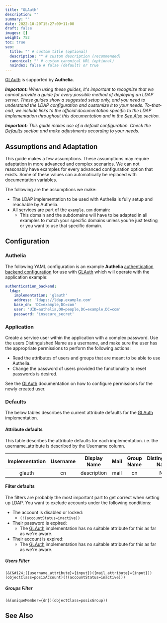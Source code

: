 ```yaml
---
title: "GLAuth"
description: ""
summary: ""
date: 2022-10-20T15:27:09+11:00
draft: false
images: []
weight: 752
toc: true
seo:
  title: "" # custom title (optional)
  description: "" # custom description (recommended)
  canonical: "" # custom canonical URL (optional)
  noindex: false # false (default) or true
---
```


[GLAuth] is supported by __Authelia__.

*__Important:__ When using these guides, it's important to recognize that we cannot provide a guide for every possible
method of deploying an LDAP server. These guides show a suggested setup only, and you need to understand the LDAP
configuration and customize it to your needs. To-that-end, we include links to the official documentation specific to
the LDAP implementation throughout this documentation and in the [See Also](#see-also) section.*

*__Important:__ This guide makes use of a default configuration. Check the [Defaults](#defaults) section
and make adjustments according to your needs.*

## Assumptions and Adaptation

This guide makes a few assumptions. These assumptions may require adaptation in more advanced and complex scenarios. We
can not reasonably have examples for every advanced configuration option that exists. Some of these values can
automatically be replaced with documentation variables.

The following are the assumptions we make:

- The LDAP implementation to be used with Authelia is fully setup and reachable by Authelia.
- All services are part of the `example.com` domain:
  - This domain and the subdomains will have to be adapted in all examples to match your specific domains unless you're
    just testing or you want to use that specific domain.

## Configuration

### Authelia

The following YAML configuration is an example __Authelia__ [authentication backend configuration] for use with
[GLAuth] which will operate with the application example:

```yaml {title="configuration.yml"}
authentication_backend:
  ldap:
    implementation: 'glauth'
    address: 'ldaps://ldap.example.com'
    base_dn: 'DC=example,DC=com'
    user: 'UID=authelia,OU=people,DC=example,DC=com'
    password: 'insecure_secret'
```

### Application

Create a service user within the application with a complex password. Use the users Distinguished Name as a username,
and make sure the user has the appropriate permissions to perform the following actions:

- Read the attributes of users and groups that are meant to be able to use Authelia.
- Change the password of users provided the functionality to reset passwords is desired.

See the [GLAuth] documentation on how to configure permissions for the newly created user.

### Defaults

The below tables describes the current attribute defaults for the [GLAuth] implementation.

#### Attribute defaults

This table describes the attribute defaults for each implementation. i.e. the username_attribute is described by the
Username column.

| Implementation  |    Username    | Display Name | Mail | Group Name | Distinguished Name | Member Of |
|:---------------:|:--------------:|:------------:|:----:|:----------:|:------------------:|:---------:|
|     glauth      |       cn       | description  | mail |     cn     |        N/A         | memberOf  |

#### Filter defaults

The filters are probably the most important part to get correct when setting up LDAP. You want to exclude accounts under
the following conditions:

- The account is disabled or locked:
  - `(!(accountStatus=inactive))`
- Their password is expired:
  - The [GLAuth] implementation has no suitable attribute for this as far as we're aware.
- Their account is expired:
  - The [GLAuth] implementation has no suitable attribute for this as far as we're aware.

##### Users Filter
```text
(&(&#124;({username_attribute}={input})({mail_attribute}={input}))(objectClass=posixAccount)(!(accountStatus=inactive)))
```

##### Groups Filter
```text
(&(uniqueMember={dn})(objectClass=posixGroup))
```

## See Also

[Authelia]: https://www.authelia.com
[GLAuth]: https://glauth.github.io/
[authentication backend configuration]: ../../../configuration/first-factor/ldap.md
